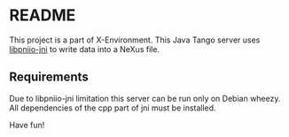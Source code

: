 # README #

This project is a part of X-Environment. This Java Tango server uses [libpniio-jni](http://bitbucket.org/hzgwpn/libpniio-jni) to write data into a NeXus file.

## Requirements ##

Due to libpniio-jni limitation this server can be run only on Debian wheezy. All dependencies of the cpp part of jni must be installed.


Have fun!